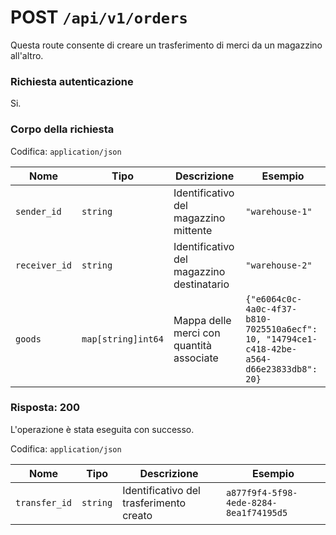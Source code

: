 # POST `/api/v1/orders`

Questa route consente di creare un trasferimento di merci da un magazzino all'altro.

### Richiesta autenticazione

Si.

### Corpo della richiesta

Codifica: `application/json`

| Nome | Tipo | Descrizione | Esempio |
| ------------- | ------------------ | ----------------------------------------- | ------------------------------------------------------------------------------------------ |
| `sender_id` | `string` | Identificativo del magazzino mittente | `"warehouse-1"` |
| `receiver_id` | `string` | Identificativo del magazzino destinatario | `"warehouse-2"` |
| `goods` | `map[string]int64` | Mappa delle merci con quantità associate | `{"e6064c0c-4a0c-4f37-b810-7025510a6ecf": 10, "14794ce1-c418-42be-a564-d66e23833db8": 20}` |

### Risposta: 200

L'operazione è stata eseguita con successo.

Codifica: `application/json`

| Nome | Tipo | Descrizione | Esempio |
| ------------- | -------- | --------------------------------------- | -------------------------------------- |
| `transfer_id` | `string` | Identificativo del trasferimento creato | `a877f9f4-5f98-4ede-8284-8ea1f74195d5` |
